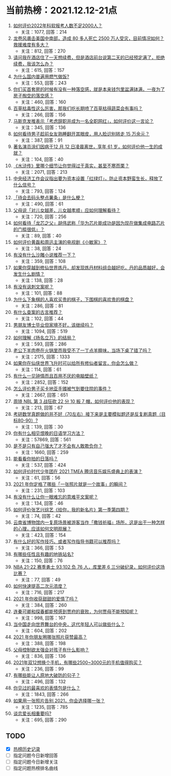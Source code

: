 # 当前热榜：2021.12.12-21点
1. [如何评价2022年科软报考人数不足2000人？](https://www.zhihu.com/question/504608988)
    * 关注：1077, 回答：214
2. [龙卷风袭击美国中南部，造成 80 多人死亡 2500 万人受灾，目前情况如何？救援难度有多大？](https://www.zhihu.com/question/505424153)
    * 关注：812, 回答：270
3. [请问我在酒店住了一天想续费，但是酒店前台说第二天的已经预定满了，拒绝续费，我该怎么办？](https://www.zhihu.com/question/32073860)
    * 关注：615, 回答：157
4. [为什么国内普遍用燃气做饭?](https://www.zhihu.com/question/464893263)
    * 关注：553, 回答：243
5. [你们买首套房的时候有没有一种落空感，就是本来钱包里盆满钵满，一夜为了房子掏空的落空感？](https://www.zhihu.com/question/502816709)
    * 关注：460, 回答：160
6. [百草枯毒性这么厉害，那我们吃长期喷了百草枯得蔬菜会有事吗？](https://www.zhihu.com/question/490822221)
    * 关注：266, 回答：156
7. [马斯克发推表示「考虑辞职并成为一名全职网红」，如何评价这一言论？](https://www.zhihu.com/question/505059603)
    * 关注：345, 回答：136
8. [如何看待男子趁前女友熟睡翻开其眼皮，用人脸识别转走 15 万余元？](https://www.zhihu.com/question/505434300)
    * 关注：387, 回答：91
9. [著名演员涂们因病于12 月 12 日凌晨离世，享年 61 岁，如何评价他一生的成就？](https://www.zhihu.com/question/505475213)
    * 关注：104, 回答：40
10. [《水浒传》里哪个细节让你觉得过于真实，甚至不寒而栗？](https://www.zhihu.com/question/446929988)
    * 关注：2071, 回答：213
11. [中央经济工作会议指出要为资本设置「红绿灯」，防止资本野蛮生长，释放了什么信号？](https://www.zhihu.com/question/505147963)
    * 关注：793, 回答：124
12. [「待会去码头整点薯条」是什么梗？](https://www.zhihu.com/question/422513206)
    * 关注：490, 回答：61
13. [父母说「对儿女越差，儿女越孝顺」应如何理解看待？](https://www.zhihu.com/question/289134119)
    * 关注：720, 回答：256
14. [如何看待「龙芯之父」胡伟武称「华为芯片能成功是因为现在做集成电路芯片的门槛很低」？](https://www.zhihu.com/question/505445344)
    * 关注：89, 回答：40
15. [如何评价黄磊和周迅主演的电视剧《小敏家》？](https://www.zhihu.com/question/452766877)
    * 关注：38, 回答：24
16. [有没有什么沙雕小说推荐一下？](https://www.zhihu.com/question/445400944)
    * 关注：359, 回答：108
17. [如果你穿越到修仙世界炼丹，却发现炼丹材料组合越好吃，丹的品质越好，会发生什么剧情？](https://www.zhihu.com/question/502439814)
    * 关注：138, 回答：28
18. [有没有讽刺文案呢？](https://www.zhihu.com/question/500201385)
    * 关注：101, 回答：88
19. [为什么下象棋的人喜欢买贵的棋子，下围棋的喜欢贵的棋盘？](https://www.zhihu.com/question/53728766)
    * 关注：286, 回答：81
20. [有什么查案的古言推荐？](https://www.zhihu.com/question/338670198)
    * 关注：102, 回答：44
21. [男朋友博士毕业但家境不好，该继续吗？](https://www.zhihu.com/question/502266440)
    * 关注：1094, 回答：519
22. [如何理解《扬名立万》的结局？](https://www.zhihu.com/question/497785965)
    * 关注：593, 回答：286
23. [老公下羊肉卷在火锅里而我受不了一丁点羊膻味，当场下桌了错了吗？](https://www.zhihu.com/question/504716959)
    * 关注：2175, 回答：1333
24. [如果你在仙侠世界飞升时可以给所有修仙者留言，你会怎么做？](https://www.zhihu.com/question/501511884)
    * 关注：114, 回答：61
25. [有什么一见钟情而且百用不厌的电脑壁纸？](https://www.zhihu.com/question/307545860)
    * 关注：2852, 回答：152
26. [怎么评价男子买卡地亚手镯被气到要住院的事件？](https://www.zhihu.com/question/504608971)
    * 关注：2667, 回答：651
27. [周琦 NBL 第 3 战狂砍 22 分 10 板 7 帽，如何评价他的表现？](https://www.zhihu.com/question/505480447)
    * 关注：213, 回答：67
28. [考研数学真题做的并不好（70左右）接下来是主要模拟题还是反复刷真题（目标80-90）?](https://www.zhihu.com/question/501870353)
    * 关注：139, 回答：30
29. [你有什么相见恨晚的日语学习方法？](https://www.zhihu.com/question/26939890)
    * 关注：57869, 回答：561
30. [是不是只有自己强大了才不会有人敢欺负你？](https://www.zhihu.com/question/466231779)
    * 关注：1660, 回答：259
31. [能看看你拍的日落吗？](https://www.zhihu.com/question/499425286)
    * 关注：537, 回答：424
32. [如何评价时代少年团在 2021 TMEA 腾讯音乐娱乐盛典上的表演？](https://www.zhihu.com/question/505358493)
    * 关注：61, 回答：56
33. [2021 年你定格了哪些「一张照片就是一个故事」的瞬间？](https://www.zhihu.com/question/505136824)
    * 关注：231, 回答：103
34. [有没有什么让你一眼难忘的意难平文案呢？](https://www.zhihu.com/question/504390642)
    * 关注：134, 回答：46
35. [如何评价张艺兴综艺《给你，我的新名片》第一季第四期？](https://www.zhihu.com/question/505351376)
    * 关注：74, 回答：42
36. [云南省博物馆内一复原场景被游客当作「撒钱祈福」场所，这是出于一种怎样的心理，应该如何文明观展？](https://www.zhihu.com/question/504715282)
    * 关注：423, 回答：154
37. [有什么好的写作技巧，或者写作指导书籍可以推荐吗？](https://www.zhihu.com/question/494972218)
    * 关注：366, 回答：53
38. [有哪些任性且有趣的地铁站名?](https://www.zhihu.com/question/267660110)
    * 关注：150, 回答：76
39. [NBA 21-22 赛季勇士 93:102 负 76 人，库里差 6 三分破纪录，如何评价这场比赛？](https://www.zhihu.com/question/505435901)
    * 关注：77, 回答：49
40. [如何快速提高二次元浓度？](https://www.zhihu.com/question/491342312)
    * 关注：716, 回答：217
41. [2021 年你收获甜甜的爱情了吗？](https://www.zhihu.com/question/504283975)
    * 关注：384, 回答：260
42. [连秦可卿和探春都能预感到贾府的衰败，为何贾母不能预知呢？](https://www.zhihu.com/question/454745776)
    * 关注：998, 回答：167
43. [当中国走向世界舞台的中央，这代年轻人可以做些什么？](https://www.zhihu.com/question/502622707)
    * 关注：604, 回答：202
44. [2021 年你朋友圈哪张照片获赞最高？](https://www.zhihu.com/question/505025956)
    * 关注：388, 回答：198
45. [父母控制欲太强会对孩子有什么影响？](https://www.zhihu.com/question/67350233)
    * 关注：836, 回答：136
46. [2021年双12想换个手机，有哪些2500~3000元的手机值得购买？](https://www.zhihu.com/question/489869360)
    * 关注：236, 回答：99
47. [有哪些能让人原地大破防的句子？](https://www.zhihu.com/question/504341210)
    * 关注：496, 回答：132
48. [你见过的最喜欢的表情包是什么？](https://www.zhihu.com/question/325071577)
    * 关注：1843, 回答：266
49. [如果用一张照片告别 2021，你会选择哪一张？](https://www.zhihu.com/question/504855455)
    * 关注：1235, 回答：785
50. [谈恋爱长相重要吗?](https://www.zhihu.com/question/504392706)
    * 关注：695, 回答：290
## TODO
* [x] [热榜历史记录](hot_history/AllHot.md)
* [ ] 指定问题今日新增回答
* [ ] 指定问题今日新增关注
* [ ] 指定问题热榜排名曲线
